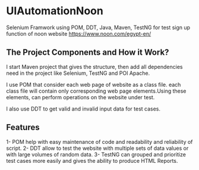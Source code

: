 # UIAutomationNoon
Selenium Framwork using POM, DDT, Java, Maven, TestNG for test sign up function of noon website https://www.noon.com/egypt-en/ 

## The Project Components and How it Work?
I start Maven project that gives the structure, then add all dependencies need in the project like Selenium, TestNG and POI Apache.

I use POM that consider each web page of website as a class file. each class file will contain only corresponding web page elements.Using these elements,
can perform operations on the website under test.

I also use DDT to get valid and invalid input data for test cases.

## Features
1- POM help with easy maintenance of code and readability and reliability of script.
2- DDT allow to test the website with multiple sets of data values or with large volumes of random data.
3- TestNG can grouped and prioritize test cases more easily and gives the ability to produce HTML Reports.
